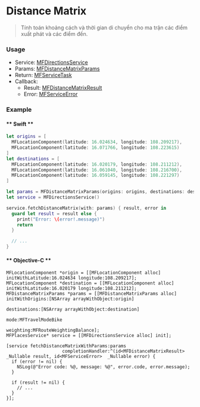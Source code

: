 # Distance Matrix

> Tính toán khoảng cách và thời gian di chuyển cho ma trận các điểm xuất phát và các điểm đến.

### Usage

- Service: [MFDirectionsService](reference/directions-service.md)
- Params: [MFDistanceMatrixParams](reference/distance-matrix-params.md)
- Return: [MFServiceTask](reference/service-task.md)
- Callback:
  + Result: [MFDistanceMatrixResult](reference/distance-matrix-result.md)
  + Error: [MFServiceError](reference/service-error.md)

### Example

<!-- tabs:start -->
#### ** Swift **
```swift
let origins = [
  MFLocationComponent(latitude: 16.024634, longitude: 108.209217),
  MFLocationComponent(latitude: 16.071766, longitude: 108.223615)
]
let destinations = [
  MFLocationComponent(latitude: 16.020179, longitude: 108.211212),
  MFLocationComponent(latitude: 16.061040, longitude: 108.216700),
  MFLocationComponent(latitude: 16.059145, longitude: 108.221297)
]

let params = MFDistanceMatrixParams(origins: origins, destinations: destinations)
let service = MFDirectionsService()

service.fetchDistanceMatrix(with: params) { result, error in
  guard let result = result else {
    print("Error: \(error!.message)")
    return
  }

  // ...
}
```

#### ** Objective-C **
```objc
MFLocationComponent *origin = [[MFLocationComponent alloc] initWithLatitude:16.024634 longitude:108.209217];
MFLocationComponent *destination = [[MFLocationComponent alloc] initWithLatitude:16.020179 longitude:108.211212];
MFDistanceMatrixParams *params = [[MFDistanceMatrixParams alloc] initWithOrigins:[NSArray arrayWithObject:origin]
                                                                    destinations:[NSArray arrayWithObject:destination]
                                                                            mode:MFTravelModeBike
                                                                       weighting:MFRouteWeightingBalance];
MFPlacesService* service = [[MFDirectionsService alloc] init];

[service fetchDistanceMatrixWithParams:params
                     completionHandler:^(id<MFDistanceMatrixResult>  _Nullable result, id<MFServiceError>  _Nullable error) {
  if (error != nil) {
    NSLog(@"Error code: %@, message: %@", error.code, error.message);
  }
  
  if (result != nil) {
    // ...
  }
}];
```
<!-- tabs:end -->
